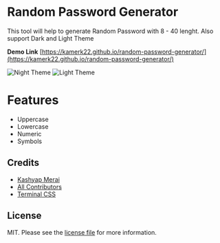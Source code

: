 # Random Password Generator

This tool will help to generate Random Password with 8 - 40 lenght. Also support  Dark and Light Theme

**Demo Link**
[https://kamerk22.github.io/random-password-generator/](https://kamerk22.github.io/random-password-generator/)

![Night Theme](https://raw.githubusercontent.com/kamerk22/random-password-generator/master/screenshot/night.png)
![Light Theme](https://raw.githubusercontent.com/kamerk22/random-password-generator/master/screenshot/day.png)

# Features
- Uppercase 
- Lowercase 
- Numeric 
- Symbols

## Credits

- [Kashyap Merai][link-author]
- [All Contributors][link-contributors]
- [Terminal CSS](http://terminalcss.xyz)

## License

MIT. Please see the [license file](license.md) for more information.

[link-author]: https://github.com/kamerk22
[link-contributors]: ../../contributors]
